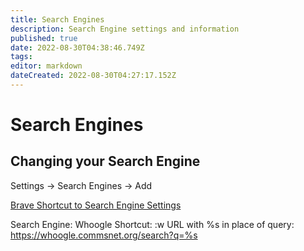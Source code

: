```yaml
---
title: Search Engines
description: Search Engine settings and information
published: true
date: 2022-08-30T04:38:46.749Z
tags: 
editor: markdown
dateCreated: 2022-08-30T04:27:17.152Z
---
```

# Search Engines

## Changing your Search Engine


Settings -> Search Engines -> Add

[Brave Shortcut to Search Engine Settings](brave://settings/searchEngines)

Search Engine: Whoogle
Shortcut: :w
URL with %s in place of query: https://whoogle.commsnet.org/search?q=%s